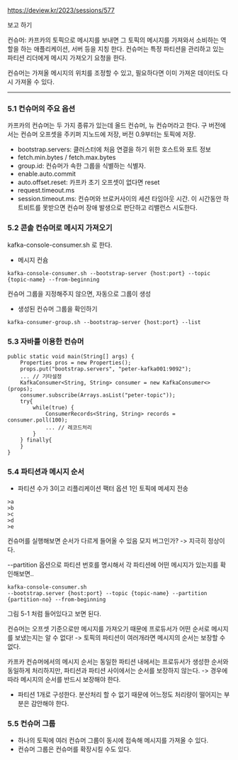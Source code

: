 https://deview.kr/2023/sessions/577

보고 하기

컨슈머: 카프카의 토픽으로 메시지를 보내면 그 토픽의 메시지를 가져와서 소비하는 역할을 하는 애플리케이션, 서버 등을 지칭 한다. 컨슈머는 특정 파티션을 관리하고 있는 파티션 리더에게 메시지 가져오기 요청을 한다.

컨슈머는 가져올 메시지의 위치를 조정할 수 있고, 필요하다면 이미 가져온 데이터도 다시 가져올 수 있다.

---

### 5.1 컨슈머의 주요 옵션
카프카의 컨슈머는 두 가지 종류가 있는데 올드 컨슈머, 뉴 컨슈머라고 한다.
구 버전에서는 컨슈머 오프셋을 주키퍼 지노드에 저장, 버전 0.9부터는 토픽에 저장.
- bootstrap.servers: 클러스터에 처음 연결을 하기 위한 호스트와 포트 정보
- fetch.min.bytes / fetch.max.bytes
- group.id: 컨슈머가 속한 그룹을 식별하는 식별자.
- enable.auto.commit
- auto.offset.reset: 카프카 초기 오프셋이 없다면 reset
- request.timeout.ms
- session.timeout.ms: 컨슈머와 브로커사이의 세션 타임아웃 시간. 이 시간동안 하트비트를 못받으면 컨슈머 장애 발생으로 판단하고 리밸런스 시도한다.

### 5.2 콘솔 컨슈머로 메시지 가져오기 
kafka-console-consumer.sh 로 한다.

- 메시지 컨슘
```
kafka-console-consumer.sh --bootstrap-server {host:port} --topic {topic-name} --from-beginning
```
컨슈머 그룹을 지정해주지 않으면, 자동으로 그룹이 생성

- 생성된 컨슈머 그룹을 확인하기
```
kafka-consumer-group.sh --bootstrap-server {host:port} --list
```


### 5.3 자바를 이용한 컨슈머
```
public static void main(String[] args) {
	Properties pros = new Properties();
	props.put("bootstrap.servers", "peter-kafka001:9092");
	... // 기타설정
	KafkaConsumer<String, String> consumer = new KafkaConsumer<>(props);
	consumer.subscribe(Arrays.asList("peter-topic"));
	try{
		while(true) {
			ConsumerRecords<String, String> records = consumer.poll(100);
			... // 레코드처리
		}
	} finally{
	}
}
```

### 5.4 파티션과 메시지 순서
- 파티션 수가 3이고 리플리케이션 팩터 옵션 1인 토픽에 메세지 전송
```
>a
>b
>c
>d
>e
```

컨슈머를 실행해보면 순서가 다르게 들어올 수 있음
모지 버그인가? -> 지극히 정상이다.

--partition 옵션으로 파티션 번호를 명시해서 각 파티션에 어떤 메시지가 있는지를 확인해보면..
```
kafka-console-consumer.sh
--bootstrap.server {host:port} --topic {topic-name} --partition {partition-no} --from-beginning
```

그림 5-1 처럼 들어있다고 보면 된다.

컨슈머는 오프셋 기준으로만 메시지를 가져오기 때문에 프로듀서가 어떤 순서로 메시지를 보냈는지는 알 수 없다!
-> 토픽의 파티션이 여러개라면 메시지의 순서는 보장할 수 없다.

카프카 컨슈머에서의 메시지 순서는 동일한 파티션 내에서는 프로듀서가 생성한 순서와 동일하게 처리하지만, 파티션과 파티션 사이에서는 순서를 보장하지 않는다.
-> 경우에 따라 메시지의 순서를 반드시 보장해야 한다.
- 파티션 1개로 구성한다. 분산처리 할 수 없기 때문에 어느정도 처리량이 떨어지는 부분은 감안해야 한다.

### 5.5 컨슈머 그룹
- 하나의 토픽에 여러 컨슈머 그룹이 동시에 접속해 메시지를 가져올 수 있다.
- 컨슈머 그룹은 컨슈머를 확장시킬 수도 있다.

